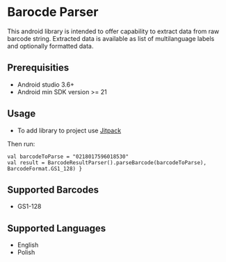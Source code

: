 # Barocde Parser
This android library is intended to offer capability to extract data from raw barcode string.
Extracted data is available as list of multilanguage labels and optionally formatted data.

## Prerequisities
* Android studio 3.6+
* Android min SDK version >= 21

## Usage
* To add library to project use [Jitpack](https://jitpack.io/)

Then run:

    val barcodeToParse = "0218017596018530"
    val result = BarcodeResultParser().parseBarcode(barcodeToParse), BarcodeFormat.GS1_128) }

## Supported Barcodes
* GS1-128

## Supported Languages
* English
* Polish
